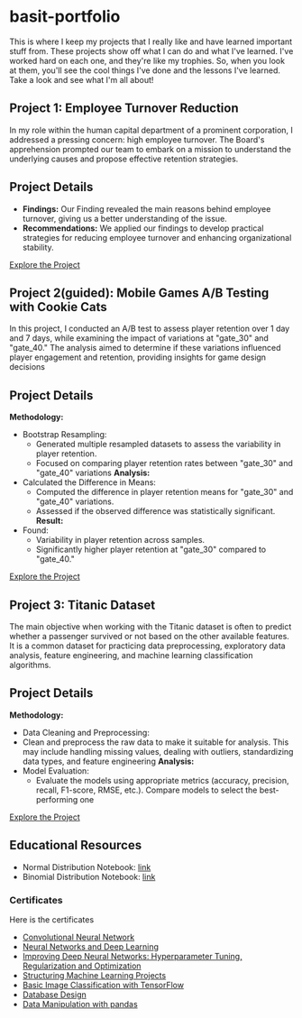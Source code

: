 # basit-portfolio
This is where I keep my projects that I really like and have learned important stuff from. These projects show off what I can do and what I've learned. I've worked hard on each one, and they're like my trophies. So, when you look at them, you'll see the cool things I've done and the lessons I've learned. Take a look and see what I'm all about!


## Project 1: Employee Turnover Reduction
In my role within the human capital department of a prominent corporation, I addressed a pressing concern: high employee turnover. The Board's apprehension prompted our team to embark on a mission to understand the underlying causes and propose effective retention strategies.

## Project Details
- **Findings:** Our Finding revealed the main reasons behind employee turnover, giving us a better understanding of the issue.
- **Recommendations:** We applied our findings to develop practical strategies for reducing employee turnover and enhancing organizational stability.
 
[Explore the Project](https://app.datacamp.com/workspace/w/123973a4-159c-4f2c-9274-28e23f47d972)

## Project 2(guided): Mobile Games A/B Testing with Cookie Cats
In this project, I conducted an A/B test to assess player retention over 1 day and 7 days, while examining the impact of variations at "gate_30" and "gate_40." The analysis aimed to determine if these variations influenced player engagement and retention, providing insights for game design decisions

## Project Details
**Methodology:**
- Bootstrap Resampling:
  - Generated multiple resampled datasets to assess the variability in player retention.
  - Focused on comparing player retention rates between "gate_30" and "gate_40" variations
**Analysis:**
- Calculated the Difference in Means:
   - Computed the difference in player retention means for "gate_30" and "gate_40" variations.
   - Assessed if the observed difference was statistically significant.
**Result:**
- Found:
  - Variability in player retention across samples.
  - Significantly higher player retention at "gate_30" compared to "gate_40."
    
[Explore the Project](https://github.com/Basit-Arif/datascience_project/blob/main/AB_Testing/Testing%20with%20Cookie%20Cats/notebook.ipynb)

## Project 3: Titanic Dataset 
The main objective when working with the Titanic dataset is often to predict whether a passenger survived or not based on the other available features. It is a common dataset for practicing data preprocessing, exploratory data analysis, feature engineering, and machine learning classification algorithms.

## Project Details
**Methodology:**
- Data Cleaning and Preprocessing:
- Clean and preprocess the raw data to make it suitable for analysis. This may include handling missing values, dealing with outliers, standardizing data types, and feature engineering
**Analysis:**
- Model Evaluation:
   - Evaluate the models using appropriate metrics (accuracy, precision, recall, F1-score, RMSE, etc.). Compare models to select the best-performing one

[Explore the Project](https://www.kaggle.com/code/basitarif/learning-titanic10-09)


## Educational Resources
 - Normal Distribution Notebook: [link](https://www.kaggle.com/code/basitarif/normal-distribution/notebook)
 - Binomial Distribution Notebook: [link](https://www.kaggle.com/code/basitarif/binomialdistribution)
   
### Certificates

Here is the certificates  
- [Convolutional Neural Network](https://www.coursera.org/account/accomplishments/certificate/GXNEPZGWCUMA)
- [Neural Networks and Deep Learning](https://www.coursera.org/account/accomplishments/certificate/GXNEPZGWCUMA)
- [Improving Deep Neural Networks: Hyperparameter Tuning, Regularization and Optimization](https://www.coursera.org/account/accomplishments/certificate/H58LFSY26H6D)
- [Structuring Machine Learning Projects](https://www.coursera.org/account/accomplishments/certificate/XKULD8EUXX2Y)
- [Basic Image Classification with TensorFlow](https://www.coursera.org/account/accomplishments/certificate/3Z5J6LAVMEPE)
- [Database Design](https://www.datacamp.com/statement-of-accomplishment/course/232732c939b94076d03ec528c0087c83e79be81e?raw=1)
- [Data Manipulation with pandas](https://www.datacamp.com/statement-of-accomplishment/course/207de4e7848609876076b890f402d7099c47df70?raw=1)




